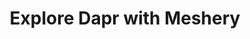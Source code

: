 ---
type: "course"
title: "Explore Dapr with Meshery"
description: "Learn how Dapr works by deploying Dapr and sample applications in a Kubernetes Cluster using Meshery"
weight: 4
banner: "images/linkerd-icon-white.svg"
tags: [kubernetes, meshery, dapr]
categories: "kubernetes"
level: "beginner"
---